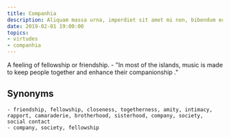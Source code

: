 ```yaml
---
title: Companhia
description: Aliquam massa urna, imperdiet sit amet mi non, bibendum euismod est.
date: 2019-02-01 19:00:00
topics: 
- virtudes
- companhia
---
```


A feeling of fellowship or friendship.
	- "In most of the islands, music is made to keep people together and enhance their companionship ."

## Synonyms
	- friendship, fellowship, closeness, togetherness, amity, intimacy, rapport, camaraderie, brotherhood, sisterhood, company, society, social contact
	- company, society, fellowship

